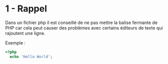 # 1 - Rappel

Dans un fichier php il est conseillé de ne pas mettre la balise fermante de PHP car cela peut causer des problèmes avec certains éditeurs de texte qui rajoutent une ligne.

Exemple :

```PHP
<?php
  echo 'Hello World';
```
